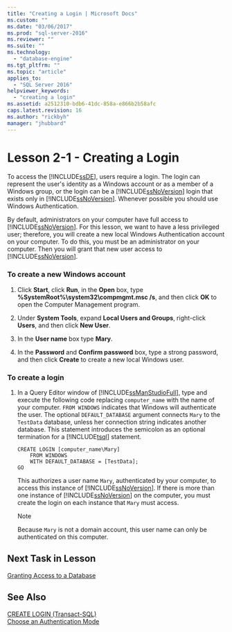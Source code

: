 ```yaml
---
title: "Creating a Login | Microsoft Docs"
ms.custom: ""
ms.date: "03/06/2017"
ms.prod: "sql-server-2016"
ms.reviewer: ""
ms.suite: ""
ms.technology: 
  - "database-engine"
ms.tgt_pltfrm: ""
ms.topic: "article"
applies_to: 
  - "SQL Server 2016"
helpviewer_keywords: 
  - "creating a login"
ms.assetid: a2512310-bdb6-41dc-858a-e866b2b58afc
caps.latest.revision: 16
ms.author: "rickbyh"
manager: "jhubbard"
---
```

# Lesson 2-1 - Creating a Login
To access the [!INCLUDE[ssDE](../../analysis-services/instances/install/windows/includes/ssde-md.md)], users require a login. The login can represent the user's identity as a Windows account or as a member of a Windows group, or the login can be a [!INCLUDE[ssNoVersion](../../advanced-analytics/r-services/includes/ssnoversion-md.md)] login that exists only in [!INCLUDE[ssNoVersion](../../advanced-analytics/r-services/includes/ssnoversion-md.md)]. Whenever possible you should use Windows Authentication.  
  
By default, administrators on your computer have full access to [!INCLUDE[ssNoVersion](../../advanced-analytics/r-services/includes/ssnoversion-md.md)]. For this lesson, we want to have a less privileged user; therefore, you will create a new local Windows Authentication account on your computer. To do this, you must be an administrator on your computer. Then you will grant that new user access to [!INCLUDE[ssNoVersion](../../advanced-analytics/r-services/includes/ssnoversion-md.md)].  
  
### To create a new Windows account  
  
1.  Click **Start**, click **Run**, in the **Open** box, type **%SystemRoot%\system32\compmgmt.msc /s**, and then click **OK** to open the Computer Management program.  
  
2.  Under **System Tools**, expand **Local Users and Groups**, right-click **Users**, and then click **New User**.  
  
3.  In the **User name** box type **Mary**.  
  
4.  In the **Password** and **Confirm password** box, type a strong password, and then click **Create** to create a new local Windows user.  
  
### To create a login  
  
1.  In a Query Editor window of [!INCLUDE[ssManStudioFull](../../advanced-analytics/r-services/includes/ssmanstudiofull-md.md)], type and execute the following code replacing `computer_name` with the name of your computer. `FROM WINDOWS` indicates that Windows will authenticate the user. The optional `DEFAULT_DATABASE` argument connects `Mary` to the `TestData` database, unless her connection string indicates another database. This statement introduces the semicolon as an optional termination for a [!INCLUDE[tsql](../../advanced-analytics/r-services/includes/tsql-md.md)] statement.  
  
    ```  
    CREATE LOGIN [computer_name\Mary]  
        FROM WINDOWS  
        WITH DEFAULT_DATABASE = [TestData];  
    GO  
    ```  
  
    This authorizes a user name `Mary`, authenticated by your computer, to access this instance of [!INCLUDE[ssNoVersion](../../advanced-analytics/r-services/includes/ssnoversion-md.md)]. If there is more than one instance of [!INCLUDE[ssNoVersion](../../advanced-analytics/r-services/includes/ssnoversion-md.md)] on the computer, you must create the login on each instance that `Mary` must access.  
  
    > [!NOTE]  
    > Because `Mary` is not a domain account, this user name can only be authenticated on this computer.  
  
## Next Task in Lesson  
[Granting Access to a Database](../../t-sql/tutorials/lesson-2-2-granting-access-to-a-database.md)  
  
## See Also  
[CREATE LOGIN &#40;Transact-SQL&#41;](../../t-sql/statements/create-login-transact-sql.md)  
[Choose an Authentication Mode](../../relational-databases/security/choose-an-authentication-mode.md)  
  
  
  
